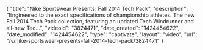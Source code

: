 {
    "title": "Nike Sportswear Presents: Fall 2014 Tech Pack",
    "description": "Engineered to the exact specifications of championship athletes. The new Fall 2014 Tech Pack collection, featuring an updated Tech Windrunner and all-new Tec...",
    "videoid": "3824471",
    "date_created": "1424454622",
    "date_modified": "1424454622",
    "type": "captivate",
    "layout": "video",
    "url": "\/v\/nike-sportswear-presents-fall-2014-tech-pack\/3824471"
}